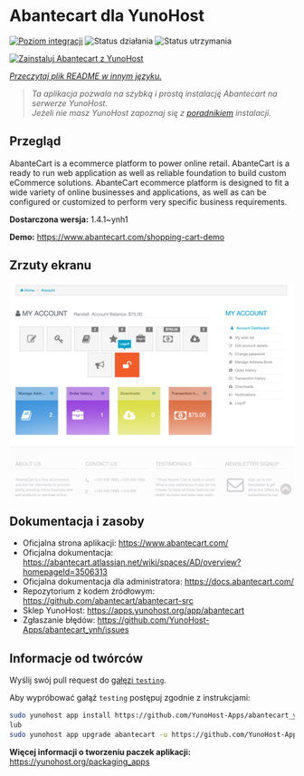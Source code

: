 <!--
To README zostało automatycznie wygenerowane przez <https://github.com/YunoHost/apps/tree/master/tools/readme_generator>
Nie powinno być ono edytowane ręcznie.
-->

# Abantecart dla YunoHost

[![Poziom integracji](https://apps.yunohost.org/badge/integration/abantecart)](https://ci-apps.yunohost.org/ci/apps/abantecart/)
![Status działania](https://apps.yunohost.org/badge/state/abantecart)
![Status utrzymania](https://apps.yunohost.org/badge/maintained/abantecart)

[![Zainstaluj Abantecart z YunoHost](https://install-app.yunohost.org/install-with-yunohost.svg)](https://install-app.yunohost.org/?app=abantecart)

*[Przeczytaj plik README w innym języku.](./ALL_README.md)*

> *Ta aplikacja pozwala na szybką i prostą instalację Abantecart na serwerze YunoHost.*  
> *Jeżeli nie masz YunoHost zapoznaj się z [poradnikiem](https://yunohost.org/install) instalacji.*

## Przegląd

AbanteCart is a ecommerce platform to power online retail. AbanteCart is a ready to run web application as well as reliable foundation to build custom eCommerce solutions. AbanteCart ecommerce platform is designed to fit a wide variety of online businesses and applications, as well as can be configured or customized to perform very specific business requirements.

**Dostarczona wersja:** 1.4.1~ynh1

**Demo:** <https://www.abantecart.com/shopping-cart-demo>

## Zrzuty ekranu

![Zrzut ekranu z Abantecart](./doc/screenshots/dashboard.png)

## Dokumentacja i zasoby

- Oficjalna strona aplikacji: <https://www.abantecart.com/>
- Oficjalna dokumentacja: <https://abantecart.atlassian.net/wiki/spaces/AD/overview?homepageId=3506313>
- Oficjalna dokumentacja dla administratora: <https://docs.abantecart.com/>
- Repozytorium z kodem źródłowym: <https://github.com/abantecart/abantecart-src>
- Sklep YunoHost: <https://apps.yunohost.org/app/abantecart>
- Zgłaszanie błędów: <https://github.com/YunoHost-Apps/abantecart_ynh/issues>

## Informacje od twórców

Wyślij swój pull request do [gałęzi `testing`](https://github.com/YunoHost-Apps/abantecart_ynh/tree/testing).

Aby wypróbować gałąź `testing` postępuj zgodnie z instrukcjami:

```bash
sudo yunohost app install https://github.com/YunoHost-Apps/abantecart_ynh/tree/testing --debug
lub
sudo yunohost app upgrade abantecart -u https://github.com/YunoHost-Apps/abantecart_ynh/tree/testing --debug
```

**Więcej informacji o tworzeniu paczek aplikacji:** <https://yunohost.org/packaging_apps>
